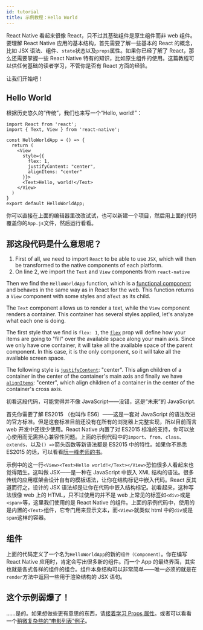 ```yaml
---
id: tutorial
title: 示例教程：Hello World
---
```


React Native 看起来很像 React，只不过其基础组件是原生组件而非 web 组件。要理解 React Native 应用的基本结构，首先需要了解一些基本的 React 的概念，比如 JSX 语法、组件、`state`状态以及`props`属性。如果你已经了解了 React，那么还需要掌握一些 React Native 特有的知识，比如原生组件的使用。这篇教程可以供任何基础的读者学习，不管你是否有 React 方面的经验。

让我们开始吧！

## Hello World

根据历史悠久的“传统”，我们也来写一个“Hello, world!”：

```SnackPlayer name=Hello%20World
import React from 'react';
import { Text, View } from 'react-native';

const HelloWorldApp = () => {
  return (
    <View
      style={{
        flex: 1,
        justifyContent: "center",
        alignItems: "center"
      }}>
      <Text>Hello, world!</Text>
    </View>
  )
}
export default HelloWorldApp;
```

你可以直接在上面的编辑器里改改试试，也可以新建一个项目，然后用上面的代码覆盖你的`App.js`文件，然后运行看看。

## 那这段代码是什么意思呢？

1. First of all, we need to import `React` to be able to use `JSX`, which will then be transformed to the native components of each platform.
2. On line 2, we import the `Text` and `View` components from `react-native`

Then we find the `HelloWorldApp` function, which is a [functional component](https://reactjs.org/docs/components-and-props.html#function-and-class-components) and behaves in the same way as in React for the web. This function returns a `View` component with some styles and a`Text` as its child.

The `Text` component allows us to render a text, while the `View` component renders a container. This container has several styles applied, let's analyze what each one is doing.

The first style that we find is `flex: 1`, the [`flex`](layout-props#flex) prop will define how your items are going to "fill" over the available space along your main axis. Since we only have one container, it will take all the available space of the parent component. In this case, it is the only component, so it will take all the available screen space.

The following style is [`justifyContent`](layout-props#justifycontent): "center". This align children of a container in the center of the container's main axis and finally we have [`alignItems`](layout-props#alignitems): "center", which align children of a container in the center of the container's cross axis.

初看这段代码，可能觉得并不像 JavaScript——没错，这是“未来”的 JavaScript.

首先你需要了解 ES2015 （也叫作 ES6）——这是一套对 JavaScript 的语法改进的官方标准。但是这套标准目前还没有在所有的浏览器上完整实现，所以目前而言 web 开发中还很少使用。React Native 内置了对 ES2015 标准的支持，你可以放心使用而无需担心兼容性问题。上面的示例代码中的`import`、`from`、`class`、`extends`、以及`() =>`箭头函数等新语法都是 ES2015 中的特性。如果你不熟悉 ES2015 的话，可以看看[阮一峰老师的书](http://es6.ruanyifeng.com/)。

示例中的这一行`<View><Text>Hello world!</Text></View>`恐怕很多人看起来也觉得陌生。这叫做 JSX——是一种在 JavaScript 中嵌入 XML 结构的语法。很多传统的应用框架会设计自有的模板语法，让你在结构标记中嵌入代码。React 反其道而行之，设计的 JSX 语法却是让你在代码中嵌入结构标记。初看起来，这种写法很像 web 上的 HTML，只不过使用的并不是 web 上常见的标签如`<div>`或是`<span>`等，这里我们使用的是 React Native 的组件。上面的示例代码中，使用的是内置的`<Text>`组件，它专门用来显示文本，而`<View>`就类似 html 中的`div`或是`span`这样的容器。

## 组件

上面的代码定义了一个名为`HelloWorldApp`的新的`组件（Component）`。你在编写 React Native 应用时，肯定会写出很多新的组件。而一个 App 的最终界面，其实也就是各式各样的组件的组合。组件本身结构可以非常简单——唯一必须的就是在`render`方法中返回一些用于渲染结构的 JSX 语句。

## 这个示例弱爆了！

……是的。如果想做些更有意思的东西，请[接着学习 Props 属性](props.md)。或者可以看看一个[稍微复杂些的“电影列表”例子](sample-application-movies.md)。
